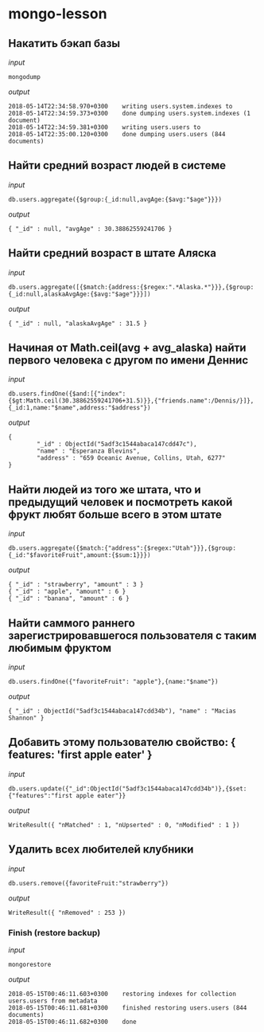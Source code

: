 # mongo-lesson
## Накатить бэкап базы
*input*
```
mongodump
```
*output*
```
2018-05-14T22:34:58.970+0300    writing users.system.indexes to
2018-05-14T22:34:59.373+0300    done dumping users.system.indexes (1 document)
2018-05-14T22:34:59.381+0300    writing users.users to
2018-05-14T22:35:00.120+0300    done dumping users.users (844 documents)
```
## Найти средний возраст людей в системе
*input*
```
db.users.aggregate({$group:{_id:null,avgAge:{$avg:"$age"}}})
```
*output*
```
{ "_id" : null, "avgAge" : 30.38862559241706 }
```
## Найти средний возраст в штате Аляска
*input*
```
db.users.aggregate([{$match:{address:{$regex:".*Alaska.*"}}},{$group:{_id:null,alaskaAvgAge:{$avg:"$age"}}}])
```
*output*
```
{ "_id" : null, "alaskaAvgAge" : 31.5 }
```
## Начиная от Math.ceil(avg + avg_alaska) найти первого человека с другом по имени Деннис
*input*
```
db.users.findOne({$and:[{"index":{$gt:Math.ceil(30.38862559241706+31.5)}},{"friends.name":/Dennis/}]},{_id:1,name:"$name",address:"$address"})
```
*output*
```
{
        "_id" : ObjectId("5adf3c1544abaca147cdd47c"),
        "name" : "Esperanza Blevins",
        "address" : "659 Oceanic Avenue, Collins, Utah, 6277"
}
```
## Найти людей из того же штата, что и предыдущий человек и посмотреть какой фрукт любят больше всего в этом штате
*input*
```
db.users.aggregate({$match:{"address":{$regex:"Utah"}}},{$group:{_id:"$favoriteFruit",amount:{$sum:1}}})
```
*output*
```
{ "_id" : "strawberry", "amount" : 3 }
{ "_id" : "apple", "amount" : 6 }
{ "_id" : "banana", "amount" : 6 }
```
## Найти саммого раннего зарегистрировавшегося пользователя с таким любимым фруктом
*input*
```
db.users.findOne({"favoriteFruit": "apple"},{name:"$name"})
```
*output*
```
{ "_id" : ObjectId("5adf3c1544abaca147cdd34b"), "name" : "Macias Shannon" }
```
## Добавить этому пользователю свойство: { features: 'first apple eater' }
*input*
```
db.users.update({"_id":ObjectId("5adf3c1544abaca147cdd34b")},{$set:{"features":"first apple eater"}}
```
*output*
```
WriteResult({ "nMatched" : 1, "nUpserted" : 0, "nModified" : 1 })
```
## Удалить всех любителей клубники
*input*
```
db.users.remove({favoriteFruit:"strawberry"})
```
*output*
```
WriteResult({ "nRemoved" : 253 })
```
### Finish (restore backup)
*input*
```
mongorestore
```
*output*
```
2018-05-15T00:46:11.603+0300    restoring indexes for collection users.users from metadata
2018-05-15T00:46:11.681+0300    finished restoring users.users (844 documents)
2018-05-15T00:46:11.682+0300    done
```
